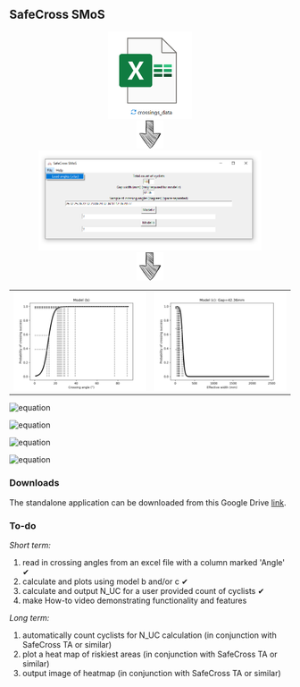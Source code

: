 
## **SafeCross SMoS**


<div align="center">
    <img src="../images/xlsx_crossings.png" width="150" />
</div>


<div align="center">
    <img src="../images/down-arrow-png-down-arrow-sketch-free-icon-512.png" width="50" />
</div>


<div align="center">
    <img src="../images/SafeCross SMoS.PNG" width="400" />
</div>



<div align="center">
    <img src="../images/down-arrow-png-down-arrow-sketch-free-icon-512.png" width="50" />
</div>



<div align="center">
<table>
<tr>
    <td><img src="../SafeCross SMoS/example output/model_b_plot.png" width="400" /></td>
    <td><img src="../SafeCross SMoS/example output/model_c_plot.png" width="400" /></td>
</tr>
</table>
</div>


![equation](https://latex.codecogs.com/svg.latex?N_{UC}=N_{C}\times\frac{\sum_{m=1}^{M}{1-\frac{e^{\alpha+\beta%20x_m}}{1+e^{\alpha+\beta%20x_m}}}}{M})




![equation](https://latex.codecogs.com/svg.latex?\alpha,\beta\text{%20are%20taken%20from%20the%20modelling,})

![equation](https://latex.codecogs.com/svg.latex?\underline{x}=\underline{\theta}\text{%20for%20model%20(b),})

![equation](https://latex.codecogs.com/svg.latex?\underline{x}=\underline{EW}=\left[\frac{Gap}{\sin(\theta_1)},\dots,\frac{Gap}{\sin(\theta_M)}\right]\text{%20for%20model%20(c).})



### Downloads
The standalone application can be downloaded from this Google Drive [link](https://drive.google.com/file/d/1ABynPvPQmtPVHS3FKaWbubzpv3U1sL3p/view?usp=sharing).




### To-do

_Short term:_ 
1. read in crossing angles from an excel file with a column marked 'Angle' ✔
2. calculate and plots using model b and/or c  ✔
3. calculate and output N_UC for a user provided count of cyclists ✔
4. make How-to video demonstrating functionality and features


_Long term:_
1. automatically count cyclists for N_UC calculation (in conjunction with SafeCross TA or similar)
2. plot a heat map of riskiest areas (in conjunction with SafeCross TA or similar)
3. output image of heatmap (in conjunction with SafeCross TA or similar)
